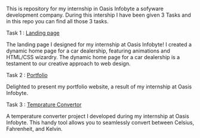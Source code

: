 This is repository for my internship in Oasis Infobyte a sofyware development company.
During this intership I have been given 3 Tasks and in this repo you can find all those 3 tasks.

Task 1 : [Landing page]()

The landing page I designed for my internship at Oasis Infobyte! I created a dynamic home page for a car dealership,
featuring animations and HTML/CSS wizardry. The dynamic home page for a car dealership is a testament to our creative approach to web design. 

Task 2 : [Portfolio]()

Delighted to present my portfolio website, a result of my internship at Oasis Infobyte. 

Task 3 : [Temprature Convertor]()

A temperature converter project I developed during my internship at Oasis Infobyte. This handy tool allows you to seamlessly convert between Celsius, Fahrenheit, and Kelvin. 